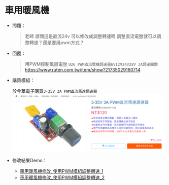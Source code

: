 # 車用暖風機

- 問題：
  >老師 請問這是直流24v 可以修改成調整轉速嗎
  >調整直流電壓就可以調整轉速？還是要用pwm方式？

- 回覆：
  >用PWM控制風扇電壓
  >`U26 PWM直流電機調速器6V12V24V28V 3A調速開關` https://www.ruten.com.tw/item/show?21735029160714

- 購買模組：
  
  於今華電子購買`3-35V 3A PWM直流馬達調速器`
  ![Alt text](./0.png)

- 修改結果Demo：
  - [車用暖風機修改_使用PWM模組調整轉速_1](https://youtube.com/shorts/rmQ8HAMF91Q)
  - [車用暖風機修改_使用PWM模組調整轉速_2](https://youtube.com/shorts/hH4KJoRutuY)
